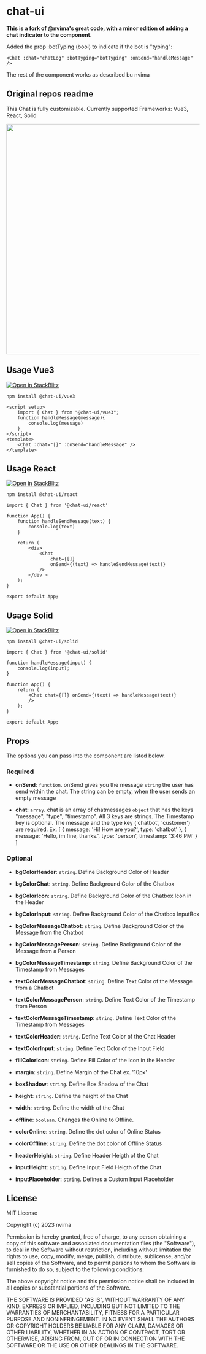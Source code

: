 # chat-ui

**This is a fork of @nvima's great code, with a minor edition of adding a chat indicator to the component.**

Added the prop :botTyping (bool) to indicate if the bot is "typing":
```
<Chat :chat="chatLog" :botTyping="botTyping" :onSend="handleMessage" />
```
The rest of the component works as described bu nvima


## Original repos readme

This Chat is fully customizable.
Currently supported Frameworks: Vue3, React, Solid

<img src="https://raw.githubusercontent.com/nvima/chat-ui/main/docs/images/chatbotpreview.gif" height="600">

## Usage Vue3
<a href="https://stackblitz.com/github/nvima/chat-ui/tree/main/dev/vue3-npm?file=src%2FApp.vue">
  <img
    alt="Open in StackBlitz"
    src="https://developer.stackblitz.com/img/open_in_stackblitz.svg"
  />
</a>

```
npm install @chat-ui/vue3
```

```
<script setup>
    import { Chat } from "@chat-ui/vue3";
    function handleMessage(message){
        console.log(message)
    }
</script>
<template>
    <Chat :chat="[]" :onSend="handleMessage" />
</template>
```

## Usage React
<a href="https://stackblitz.com/github/nvima/chat-ui/tree/main/dev/react-npm?file=src%2FApp.js">
  <img
    alt="Open in StackBlitz"
    src="https://developer.stackblitz.com/img/open_in_stackblitz.svg"
  />
</a>

```
npm install @chat-ui/react
```

```
import { Chat } from '@chat-ui/react'

function App() {
    function handleSendMessage(text) {
        console.log(text)
    }

    return (
        <div>
            <Chat
                chat={[]}
                onSend={(text) => handleSendMessage(text)}
            />
        </div >
    );
}

export default App;
```

## Usage Solid
<a href="https://stackblitz.com/github/nvima/chat-ui/tree/main/dev/solid-npm?file=src%2FApp.jsx">
  <img
    alt="Open in StackBlitz"
    src="https://developer.stackblitz.com/img/open_in_stackblitz.svg"
  />
</a>

```
npm install @chat-ui/solid
```

```
import { Chat } from '@chat-ui/solid'

function handleMessage(input) {
    console.log(input);
}

function App() {
    return (
        <Chat chat={[]} onSend={(text) => handleMessage(text)}
        />
    );
}

export default App;
```

## Props

The options you can pass into the component are listed below.

### Required

- **onSend**: `function`. onSend gives you the message `string` the user has send within the chat. The string can be empty, when the user sends an empty message

- **chat**: `array`. chat is an array of chatmessages `object` that has the keys "message", "type", "timestamp". All 3 keys are strings. The Timestamp key is optional. The message and the type key ('chatbot', 'customer') are required.
Ex.
[
    { message: 'Hi! How are you?', type: 'chatbot' },
    { message: 'Hello, im fine, thanks.', type: 'person', timestamp: '3:46 PM' }
]
### Optional

- **bgColorHeader**: `string`. Define Background Color of Header 

- **bgColorChat**: `string`. Define Background Color of the Chatbox 

- **bgColorIcon**: `string`. Define Background Color of the Chatbox Icon in the Header 

- **bgColorInput**: `string`. Define Background Color of the Chatbox InputBox 

- **bgColorMessageChatbot**: `string`. Define Background Color of the Message from the Chatbot 

- **bgColorMessagePerson**: `string`. Define Background Color of the Message from a Person 

- **bgColorMessageTimestamp**: `string`. Define Background Color of the Timestamp from Messages 

- **textColorMessageChatbot**: `string`. Define Text Color of the Message from a Chatbot 

- **textColorMessagePerson**: `string`. Define Text Color of the Timestamp from Person 

- **textColorMessageTimestamp**: `string`. Define Text Color of the Timestamp from Messages 

- **textColorHeader**: `string`. Define Text Color of the Chat Header 

- **textColorInput**: `string`. Define Text Color of the Input Field 

- **fillColorIcon**: `string`. Define Fill Color of the Icon in the Header 

- **margin**: `string`. Define Margin of the Chat ex. '10px' 

- **boxShadow**: `string`. Define Box Shadow of the Chat 

- **height**: `string`. Define the height of the Chat

- **width**: `string`. Define the width of the Chat

- **offline**: `boolean`. Changes the Online to Offline.

- **colorOnline**: `string`. Define the  dot color of Online Status 

- **colorOffline**: `string`. Define the dot color of Offline Status 

- **headerHeight**: `string`. Define Header Heigth of the Chat

- **inputHeight**: `string`. Define Input Field Heigth of the Chat

- **inputPlaceholder**: `string`. Defines a Custom Input Placeholder 

## License

MIT License

Copyright (c) 2023 nvima

Permission is hereby granted, free of charge, to any person obtaining a copy
of this software and associated documentation files (the "Software"), to deal
in the Software without restriction, including without limitation the rights
to use, copy, modify, merge, publish, distribute, sublicense, and/or sell
copies of the Software, and to permit persons to whom the Software is
furnished to do so, subject to the following conditions:

The above copyright notice and this permission notice shall be included in all
copies or substantial portions of the Software.

THE SOFTWARE IS PROVIDED "AS IS", WITHOUT WARRANTY OF ANY KIND, EXPRESS OR
IMPLIED, INCLUDING BUT NOT LIMITED TO THE WARRANTIES OF MERCHANTABILITY,
FITNESS FOR A PARTICULAR PURPOSE AND NONINFRINGEMENT. IN NO EVENT SHALL THE
AUTHORS OR COPYRIGHT HOLDERS BE LIABLE FOR ANY CLAIM, DAMAGES OR OTHER
LIABILITY, WHETHER IN AN ACTION OF CONTRACT, TORT OR OTHERWISE, ARISING FROM,
OUT OF OR IN CONNECTION WITH THE SOFTWARE OR THE USE OR OTHER DEALINGS IN THE
SOFTWARE.
